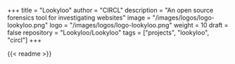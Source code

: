 +++
title = "Lookyloo"
author = "CIRCL"
description = "An open source forensics tool for investigating websites"
image = "/images/logos/logo-lookyloo.png"
logo = "/images/logos/logo-lookyloo.png"
weight = 10
draft = false
repository = "Lookyloo/Lookyloo"
tags = ["projects", "lookyloo", "circl"]
+++

{{< readme >}}
